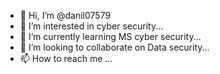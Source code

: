 - 👋 Hi, I’m @danil07579
- 👀 I’m interested in cyber security...
- 🌱 I’m currently learning MS cyber security...
- 💞️ I’m looking to collaborate on Data security...
- 📫 How to reach me ...

<!---
danil07579/danil07579 is a ✨ special ✨ repository because its `README.md` (this file) appears on your GitHub profile.
You can click the Preview link to take a look at your changes.
--->
